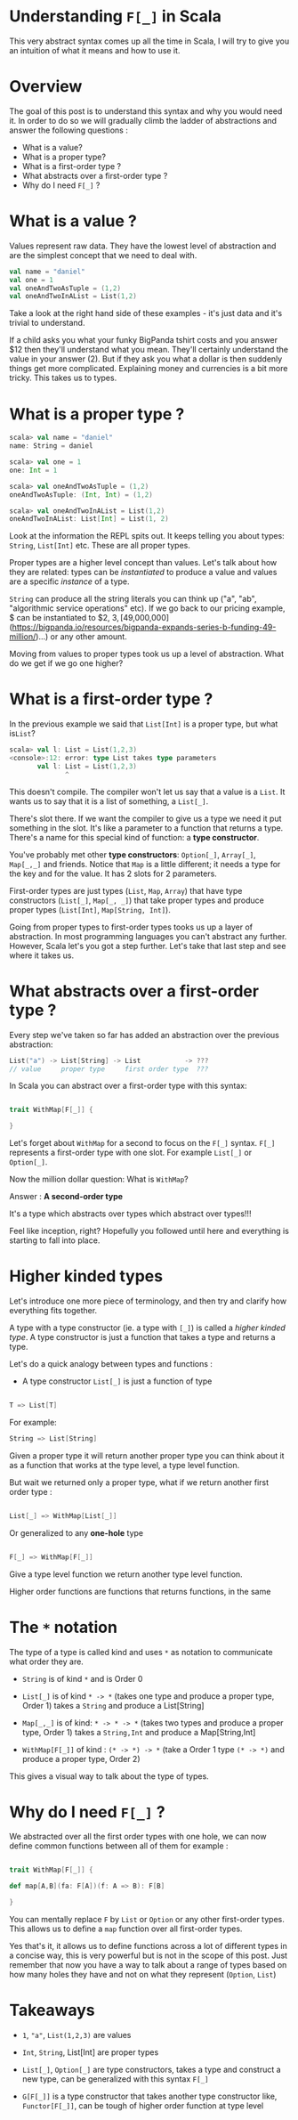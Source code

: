 # Understanding `F[_]` in Scala

This very abstract syntax comes up all the time in Scala, 
I will try to give you an intuition of what it means and how to use it.

# Overview

The goal of this post is to understand this syntax and why you would need it.
In order to do so we  will gradually climb the ladder of abstractions and
answer the following questions : 

- What is a value?
- What is a proper type?
- What is a first-order type ?
- What abstracts over a first-order type ?
- Why do I need `F[_]` ?

# What is a value ?

Values represent raw data. They have the lowest level of abstraction and are the simplest concept that we need to deal with. 

```scala
val name = "daniel"
val one = 1
val oneAndTwoAsTuple = (1,2)
val oneAndTwoInAList = List(1,2)
```

Take a look at the right hand side of these examples - it's just data and it's trivial to understand.

If a child asks you what your funky BigPanda tshirt costs and you answer $12 then they'll understand what you mean. They'll certainly understand the value in your answer (2). But if they ask you what a dollar is then suddenly things get more complicated. Explaining money and currencies is a bit more tricky. This takes us to types.

# What is a proper type ?

```scala
scala> val name = "daniel"
name: String = daniel

scala> val one = 1
one: Int = 1

scala> val oneAndTwoAsTuple = (1,2)
oneAndTwoAsTuple: (Int, Int) = (1,2)

scala> val oneAndTwoInAList = List(1,2)
oneAndTwoInAList: List[Int] = List(1, 2)
```

Look at the information the REPL spits out. It keeps telling you about types: `String`, `List[Int]` etc. These are all proper types.

Proper types are a higher level concept than values. Let's talk about how they are related: types can be *instantiated* to produce a value and values are a specific *instance* of a type.

`String` can produce all the string literals you can think up ("a", "ab", "algorithmic service operations" etc). If we go back to our pricing example, $ can be instantiated to $2, $3, [$49,000,000](https://bigpanda.io/resources/bigpanda-expands-series-b-funding-49-million/)...) or any other amount.

Moving from values to proper types took us up a level of abstraction. What do we get if we go one higher?

# What is a first-order type ?

In the previous example we said that `List[Int]` is a proper type, but what is`List`?

```scala
scala> val l: List = List(1,2,3)
<console>:12: error: type List takes type parameters
       val l: List = List(1,2,3)
              ^
```

This doesn't compile. The compiler won't let us say that a value is a `List`. It wants us to say that it is a list of something, a `List[_]`.
 
There's slot there. If we want the compiler to give us a type we need it put something in the slot. It's like a parameter to a function that returns a type. There's a name for this special kind of function: a **type constructor**.

You've probably met other **type constructors**: `Option[_]`, `Array[_]`, `Map[_,_]` and friends. Notice that `Map` is a little different; it needs a type for the key and for the value. It has 2 slots for 2 parameters.

First-order types are just types (`List`, `Map`, `Array`) that have type constructors (`List[_]`, `Map[_, _]`) that take proper types and produce proper types (`List[Int]`, `Map[String, Int]`). 

Going from proper types to first-order types tooks us up a layer of abstraction. In most programming languages you can't abstract any further. However, Scala let's you got a step further.  Let's take that last step and see where it takes us.

# What abstracts over a first-order type ?

Every step we've taken so far has added an abstraction over the previous abstraction: 

```scala
List("a") -> List[String] -> List           -> ???
// value     proper type     first order type  ???
```

In Scala you can abstract over a first-order type with this syntax:


```scala

trait WithMap[F[_]] {

}

```
Let's forget about `WithMap` for a second to focus on the `F[_]` syntax. `F[_]` represents a first-order type with one slot. For example `List[_]` or `Option[_]`.


Now the million dollar question: What is `WithMap`?

Answer : **A second-order type**

It's a type which abstracts over types which abstract over types!!!

Feel like inception, right? Hopefully you followed until here and everything is starting to fall into place.

# Higher kinded types

Let's introduce one more piece of terminology, and then try and clarify how everything fits together.

A type with a type constructor (ie. a type with `[_]`) is called a *higher kinded type*. A type constructor is just a function that takes a type and returns a type.

Let's do a quick analogy between types and functions :

- A type constructor `List[_]` is just a function of type 

```scala

T => List[T]

```
For example:

```scala
String => List[String]

```

Given a proper type it will return another proper type you can think about it as 
a function that works at the type level, a type level function.

But wait we returned only a proper type, what if we return another first order type : 


```scala

List[_] => WithMap[List[_]]

```

Or generalized to any **one-hole** type

```scala

F[_] => WithMap[F[_]]

```
Give a type level function we return another type level function.

Higher order functions are functions that returns functions, in the same

# The `*` notation 

The type of a type is called kind and uses `*` as notation to communicate what order they are.

- `String` is of kind `*` and is Order 0

- `List[_]` is of kind `* -> *` (takes one type and produce a proper type, Order 1) 
   takes a `String` and produce a List[String]

- `Map[_,_]` is of kind: `* -> * -> *` (takes two types and produce a proper type, Order 1) 
  takes a `String,Int` and produce a Map[String,Int]

- `WithMap[F[_]]`  of kind : `(* -> *) -> *` (take a Order 1 type `(* -> *)` and produce a proper type, Order 2)

This gives a visual way to talk about the type of types.


# Why do I need `F[_]` ?

We abstracted over all the first order types with one hole, we can now
define common functions between all of them for example :

```scala

trait WithMap[F[_]] {

def map[A,B](fa: F[A])(f: A => B): F[B]

}

```

You can mentally replace `F` by `List` or `Option` or any other first-order types.
This allows us to define a `map` function over all first-order types. 

Yes that's it, it allows us to define functions across a lot of different types in a concise
way, this is very powerful but is not in the scope of this post. Just remember that now you have a 
way to talk about a range of types based on how many holes they have and not on what they
represent (`Option`, `List`) 


# Takeaways

- `1`, `"a"`, `List(1,2,3)` are values

- `Int`, `String`, List[Int] are proper types 

- `List[_]`, `Option[_]`  are type constructors, takes a type and construct a new type,
can be generalized with this syntax `F[_]`

- `G[F[_]]` is a type constructor that takes another type constructor like, 
`Functor[F[_]]`, can be tough of higher order function at type level
